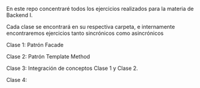 En este repo concentraré todos los ejercicios realizados para la materia de Backend I.

Cada clase se encontrará en su respectiva carpeta, e internamente encontraremos ejercicios tanto sincrónicos como asincrónicos


Clase 1: Patrón Facade

Clase 2: Patrón Template Method

Clase 3: Integración de conceptos Clase 1 y Clase 2.

Clase 4: 

